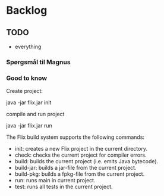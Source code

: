 # Backlog

## TODO

* everything

### Spørgsmål til Magnus

### Good to know

Create project:

java -jar flix.jar init

compile and run project

java -jar flix.jar run

The Flix build system supports the following commands:

* init: creates a new Flix project in the current directory.
* check: checks the current project for compiler errors.
* build: builds the current project (i.e. emits Java bytecode).
* build-jar: builds a jar-file from the current project.
* build-pkg: builds a fpkg-file from the current project.
* run: runs main in current project.
* test: runs all tests in the current project.
